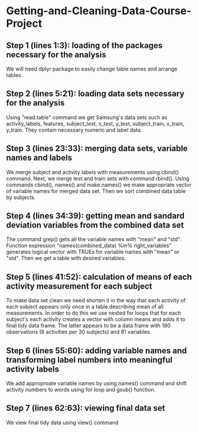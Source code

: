 # Getting-and-Cleaning-Data-Course-Project

## Step 1 (lines 1:3): loading of the packages necessary for the analysis
We will need dplyr package to easily change table names and arrange tables.

## Step 2 (lines 5:21): loading data sets necessary for the analysis
Using "read.table" command we get Samsung's data sets such as activity_labels, features, subject_test, x_test, y_test, subject_train, x_train, y_train. They contain necessary numeric and label data.

## Step 3 (lines 23:33): merging data sets, variable names and labels
We merge subject and activity labels with measurements using cbind() command. Next, we merge  test and train sets with command rbind(). Using commands cbind(), names() and make.names() we make appropriate vector of variable names for merged data set. Then we sort combined data table by subjects.

## Step 4 (lines 34:39): getting mean and sandard deviation variables from the combined data set
The command grep() gets all the variable names with "mean" and "std". Function expression "names(combined_data) %in% right_variables" generates logical vector with TRUEs for variable names with "mean" or "std". Then we get a table with desired variables.

## Step 5 (lines 41:52): calculation of means of each activity measurement for each subject
To make data set clean we need shorten it in the way that each activity of each subject appears only once in a table describing mean of all measurements. In order to do this we use nested for loops that for each subject's each activity creates a vector with column means and adds it to final tidy data frame. The latter appears to be a data frame with 180 observations (6 activities per 30 subjects) and 81 variables.

## Step 6 (lines 55:60): adding variable names and transforming label numbers into meaningful activity labels
We add approproate variable names by using names() command and shift activity numbers to words using for loop and gsub() function.

## Step 7 (lines 62:63): viewing final data set
We view final tidy data using view() command
